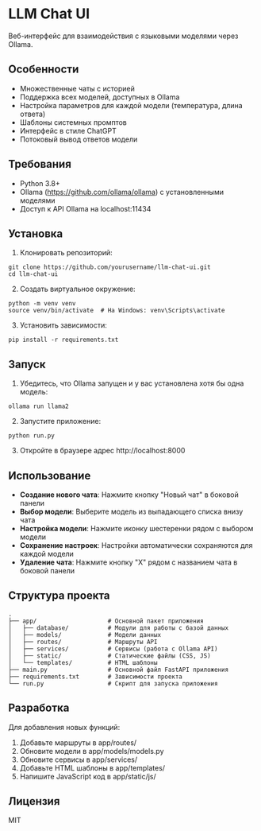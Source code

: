 # LLM Chat UI

Веб-интерфейс для взаимодействия с языковыми моделями через Ollama.

## Особенности

- Множественные чаты с историей
- Поддержка всех моделей, доступных в Ollama
- Настройка параметров для каждой модели (температура, длина ответа)
- Шаблоны системных промптов
- Интерфейс в стиле ChatGPT
- Потоковый вывод ответов модели

## Требования

- Python 3.8+
- Ollama (https://github.com/ollama/ollama) с установленными моделями
- Доступ к API Ollama на localhost:11434

## Установка

1. Клонировать репозиторий:
```
git clone https://github.com/yourusername/llm-chat-ui.git
cd llm-chat-ui
```

2. Создать виртуальное окружение:
```
python -m venv venv
source venv/bin/activate  # На Windows: venv\Scripts\activate
```

3. Установить зависимости:
```
pip install -r requirements.txt
```

## Запуск

1. Убедитесь, что Ollama запущен и у вас установлена хотя бы одна модель:
```
ollama run llama2
```

2. Запустите приложение:
```
python run.py
```

3. Откройте в браузере адрес http://localhost:8000

## Использование

- **Создание нового чата**: Нажмите кнопку "Новый чат" в боковой панели
- **Выбор модели**: Выберите модель из выпадающего списка внизу чата
- **Настройка модели**: Нажмите иконку шестеренки рядом с выбором модели
- **Сохранение настроек**: Настройки автоматически сохраняются для каждой модели
- **Удаление чата**: Нажмите кнопку "X" рядом с названием чата в боковой панели

## Структура проекта

```
.
├── app/                    # Основной пакет приложения
│   ├── database/           # Модули для работы с базой данных
│   ├── models/             # Модели данных
│   ├── routes/             # Маршруты API
│   ├── services/           # Сервисы (работа с Ollama API)
│   ├── static/             # Статические файлы (CSS, JS)
│   └── templates/          # HTML шаблоны
├── main.py                 # Основной файл FastAPI приложения
├── requirements.txt        # Зависимости проекта
└── run.py                  # Скрипт для запуска приложения
```

## Разработка

Для добавления новых функций:

1. Добавьте маршруты в app/routes/
2. Обновите модели в app/models/models.py
3. Обновите сервисы в app/services/
4. Добавьте HTML шаблоны в app/templates/
5. Напишите JavaScript код в app/static/js/

## Лицензия

MIT 